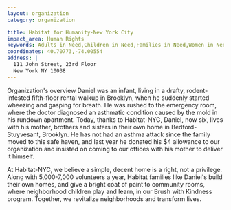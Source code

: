 ```yaml
---
layout: organization
category: organization

title: Habitat for Humanity-New York City
impact_area: Human Rights
keywords: Adults in Need,Children in Need,Families in Need,Women in Need
coordinates: 40.70773,-74.00554
address: |
  111 John Street, 23rd Floor
  New York NY 10038
---
```

Organization's overview
Daniel was an infant, living in a drafty, rodent-infested fifth-floor rental walkup in Brooklyn, when he suddenly started wheezing and gasping for breath. He was rushed to the emergency room, where the doctor diagnosed an asthmatic condition caused by the mold in his rundown apartment. Today, thanks to Habitat-NYC, Daniel, now six, lives with his mother, brothers and sisters in their own home in Bedford-Stuyvesant, Brooklyn. He has not had an asthma attack since the family moved to this safe haven, and last year he donated his $4 allowance to our organization and insisted on coming to our offices with his mother to deliver it himself.

At Habitat-NYC, we believe a simple, decent home is a right, not a privilege. Along with 5,000-7,000 volunteers a year, Habitat families like Daniel's build their own homes, and give a bright coat of paint to community rooms, where neighborhood children play and learn, in our Brush with Kindness program.  Together, we revitalize neighborhoods and transform lives.